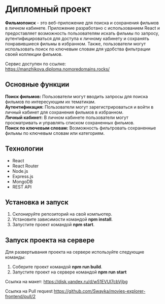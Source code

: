 # Дипломный проект 

**Фильмопоиск** - это веб-приложение для поиска и сохранения фильмов в личном кабинете. Приложение разработано с использованием React и предоставляет возможность пользователям искать фильмы по запросу, аутентифицироваться для доступа к личному кабинету и сохранять понравившиеся фильмы в избранном. Также, пользователи могут использовать поиск по ключевым словам для удобства фильтрации своей коллекции фильмов.  

Сервис доступен по ссылке: https://manzhikova.diploma.nomoredomains.rocks/  

## Основные функции  

**Поиск фильмов:** Пользователи могут вводить запросы для поиска фильмов по интересующим их тематикам.  
**Аутентификация:** Пользователи могут зарегистрироваться и войти в личный кабинет для сохранения фильмов в избранном.  
**Личный кабинет:** В личном кабинете пользователи могут просматривать и управлять списком сохраненных фильмов.  
**Поиск по ключевым словам:** Возможность фильтровать сохраненные фильмы по ключевым словам или категориям.  

## Технологии  
* React  
* React Router  
* Node.js  
* Express.js  
* MongoDB  
* REST API  

## Установка и запуск  

1. Склонируйте репозиторий на свой компьютер.  
2. Установите зависимости командой **npm install**.  
3. Запустите проект командой **npm start**.  

## Запуск проекта на сервере  

Для развертывания проекта на сервере используйте следующие команды:  
1. Соберите проект командой **npm run build**.  
2. Запустите проект на сервере командой **npm run start**  

Ссылка на макет: https://disk.yandex.ru/d/w51EVUl7cbVjbg  

Ссылка на Pull request https://github.com/Swayka/movies-explorer-frontend/pull/2  
